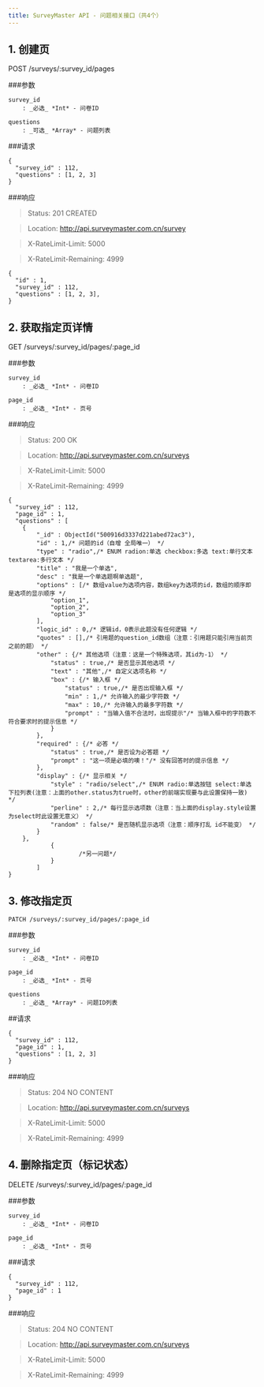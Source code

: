 ```yaml
---
title: SurveyMaster API - 问题相关接口（共4个）
---
```


<h2 id="p1">1. 创建页</h2>
	POST /surveys/:survey_id/pages

###参数

	survey_id
		: _必选_ *Int* - 问卷ID

	questions
		: _可选_ *Array* - 问题列表

###请求

	{
	  "survey_id" : 112,
	  "questions" : [1, 2, 3]
	}

###响应

> Status: 201 CREATED

> Location: http://api.surveymaster.com.cn/survey

> X-RateLimit-Limit: 5000

> X-RateLimit-Remaining: 4999

	{
	  "id" : 1,
	  "survey_id" : 112,
	  "questions" : [1, 2, 3],
	}

<h2 id="p2">2. 获取指定页详情</h2>
	GET /surveys/:survey_id/pages/:page_id

###参数

	survey_id
		: _必选_ *Int* - 问卷ID

	page_id
		: _必选_ *Int* - 页号

###响应

> Status: 200 OK

> Location: http://api.surveymaster.com.cn/surveys

> X-RateLimit-Limit: 5000

> X-RateLimit-Remaining: 4999

	{
	  "survey_id" : 112,
	  "page_id" : 1,
	  "questions" : [
		{
			"_id" : ObjectId("500916d3337d221abed72ac3"),
			"id" : 1,/* 问题的id（自增 全局唯一） */
			"type" : "radio",/* ENUM radion:单选 checkbox:多选 text:单行文本 textarea:多行文本 */
			"title" : "我是一个单选",
			"desc" : "我是一个单选题啊单选题",
			"options" : [/* 数组value为选项内容，数组key为选项的id，数组的顺序即是选项的显示顺序 */
				"option_1",
				"option_2",
				"option_3"
			],
			"logic_id" : 0,/* 逻辑id，0表示此题没有任何逻辑 */
			"quotes" : [],/* 引用题的question_id数组（注意：引用题只能引用当前页之前的题） */
			"other" : {/* 其他选项（注意：这是一个特殊选项，其id为-1） */
				"status" : true,/* 是否显示其他选项 */
				"text" : "其他",/* 自定义选项名称 */
				"box" : {/* 输入框 */
					"status" : true,/* 是否出现输入框 */
					"min" : 1,/* 允许输入的最少字符数 */
					"max" : 10,/* 允许输入的最多字符数 */
					"prompt" : "当输入值不合法时，出现提示"/* 当输入框中的字符数不符合要求时的提示信息 */
				}
			},
			"required" : {/* 必答 */
				"status" : true,/* 是否设为必答题 */
				"prompt" : "这一项是必填的噢！"/* 没有回答时的提示信息 */
			},
			"display" : {/* 显示相关 */
				"style" : "radio/select",/* ENUM radio:单选按钮 select:单选下拉列表(注意：上面的other.status为true时，other的前端实现要与此设置保持一致) */
				"perline" : 2,/* 每行显示选项数（注意：当上面的display.style设置为select时此设置无意义） */
				"random" : false/* 是否随机显示选项（注意：顺序打乱 id不能变） */
			}
		},
                {
                        /*另一问题*/
                }
            ]
	}

<h2 id="p3">3. 修改指定页</h2>

	PATCH /surveys/:survey_id/pages/:page_id

###参数

	survey_id
		: _必选_ *Int* - 问卷ID

	page_id
		: _必选_ *Int* - 页号

	questions
		: _必选_ *Array* - 问题ID列表

##请求

	{
	  "survey_id" : 112,
	  "page_id" : 1,
	  "questions" : [1, 2, 3]
	}

###响应

>Status: 204 NO CONTENT

> Location: http://api.surveymaster.com.cn/surveys

> X-RateLimit-Limit: 5000

> X-RateLimit-Remaining: 4999

<h2 id="p4">4. 删除指定页（标记状态）</h2>
	DELETE /surveys/:survey_id/pages/:page_id

###参数

	survey_id
		: _必选_ *Int* - 问卷ID

	page_id
		: _必选_ *Int* - 页号

###请求

	{
	  "survey_id" : 112,
	  "page_id" : 1
	}

###响应

> Status: 204 NO CONTENT

> Location: http://api.surveymaster.com.cn/surveys

> X-RateLimit-Limit: 5000

> X-RateLimit-Remaining: 4999
